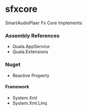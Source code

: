 ﻿
# sfxcore

SmartAudioPlaer Fx Core Implements

### Assembly References
- Quala.AppService
- Quala.Extensions

### Nuget
- Reactive Property

#### Framework
- System.Xml
- System.Xml.Linq

